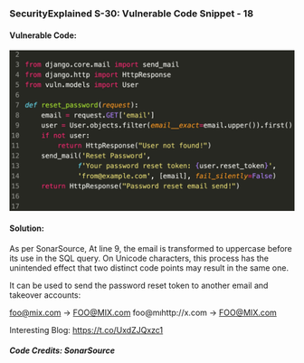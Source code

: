### SecurityExplained S-30: Vulnerable Code Snippet - 18

#### Vulnerable Code: 

![Vulnerable Code](../media/code-18.jpg)


#### Solution: 

As per SonarSource, At line 9, the email is transformed to uppercase before its use in the SQL query. On Unicode characters, this process has the unintended effect that two distinct code points may result in the same one.

It can be used to send the password reset token to another email and takeover accounts:  

foo@mix.com -> FOO@MIX.com
foo@mıhttp://x.com -> FOO@MIX.com

Interesting Blog: https://t.co/UxdZJQxzc1

##### Code Credits: SonarSource